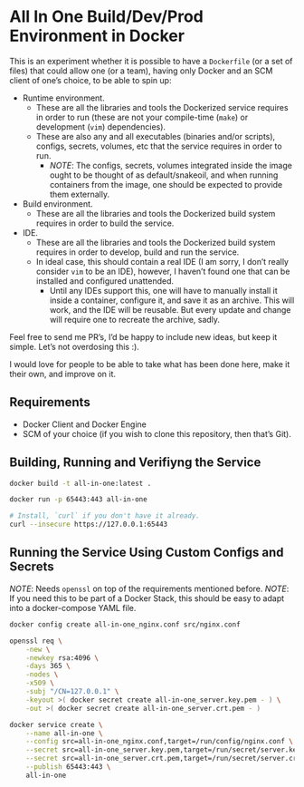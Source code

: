 # All In One Build/Dev/Prod Environment in Docker
This is an experiment whether it is possible to have a `Dockerfile` (or a set of files) that could allow one (or a team), having only Docker and an SCM client of one’s choice, to be able to spin up:
* Runtime environment.
	* These are all the libraries and tools the Dockerized service requires in order to run (these are not your compile-time (`make`) or development (`vim`) dependencies).
	* These are also any and all executables (binaries and/or scripts), configs, secrets, volumes, etc that the service requires in order to run.
		* _NOTE_: The configs, secrets, volumes integrated inside the image ought to be thought of as default/snakeoil, and when running containers from the image, one should be expected to provide them externally.
* Build environment.
	* These are all the libraries and tools the Dockerized build system requires in order to build the service.
* IDE.
	* These are all the libraries and tools the Dockerized build system requires in order to develop, build and run the service.
	* In ideal case, this should contain a real IDE (I am sorry, I don’t really consider `vim` to be an IDE), however, I haven’t found one that can be installed and configured unattended.
		* Until any IDEs support this, one will have to manually install it inside a container, configure it, and save it as an archive. This will work, and the IDE will be reusable. But every update and change will require one to recreate the archive, sadly.

Feel free to send me PR’s, I’d be happy to include new ideas, but keep it simple. Let’s not overdosing this :).

I would love for people to be able to take what has been done here, make it their own, and improve on it.

## Requirements
* Docker Client and Docker Engine
* SCM of your choice (if you wish to clone this repository, then that’s Git).

## Building, Running and Verifiyng the Service
```bash
docker build -t all-in-one:latest .

docker run -p 65443:443 all-in-one

# Install, `curl` if you don't have it already.
curl --insecure https://127.0.0.1:65443
```

## Running the Service Using Custom Configs and Secrets
_NOTE_: Needs `openssl` on top of the requirements mentioned before.
_NOTE_: If you need this to be part of a Docker Stack, this should be easy to adapt into a docker-compose YAML file.
```bash
docker config create all-in-one_nginx.conf src/nginx.conf

openssl req \
	-new \
	-newkey rsa:4096 \
	-days 365 \
	-nodes \
	-x509 \
	-subj "/CN=127.0.0.1" \
	-keyout >( docker secret create all-in-one_server.key.pem - ) \
	-out >( docker secret create all-in-one_server.crt.pem - )

docker service create \
	--name all-in-one \
	--config src=all-in-one_nginx.conf,target=/run/config/nginx.conf \
	--secret src=all-in-one_server.key.pem,target=/run/secret/server.key.pem \
	--secret src=all-in-one_server.crt.pem,target=/run/secret/server.crt.pem \
	--publish 65443:443 \
	all-in-one
```